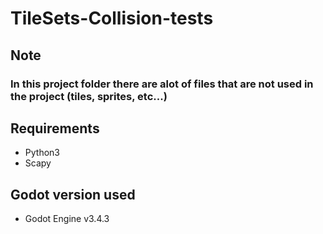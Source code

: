 # TileSets-Collision-tests

## Note
### In this project folder there are alot of files that are not used in the project (tiles, sprites, etc...)

## Requirements
* Python3
* Scapy

## Godot version used
* Godot Engine v3.4.3
